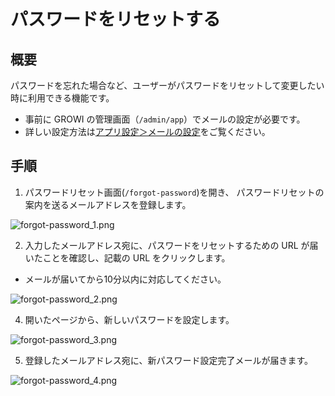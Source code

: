 # パスワードをリセットする

## 概要

パスワードを忘れた場合など、ユーザーがパスワードをリセットして変更したい時に利用できる機能です。  

- 事前に GROWI の管理画面（`/admin/app`）でメールの設定が必要です。
- 詳しい設定方法は[アプリ設定＞メールの設定](https://docs.growi.org/ja/admin-guide/management-cookbook/app-settings.html#%E3%83%A1%E3%83%BC%E3%83%AB%E3%81%AE%E8%A8%AD%E5%AE%9A)をご覧ください。

## 手順

1. パスワードリセット画面(`/forgot-password`)を開き、 パスワードリセットの案内を送るメールアドレスを登録します。

<img :src="$withBase('/assets/images/ja/forgot-password_1.png')" alt="forgot-password_1.png">

2. 入力したメールアドレス宛に、パスワードをリセットするための URL が届いたことを確認し、記載の URL をクリックします。

- メールが届いてから10分以内に対応してください。

<img :src="$withBase('/assets/images/ja/forgot-password_2.png')" alt="forgot-password_2.png">

4. 開いたページから、新しいパスワードを設定します。

<img :src="$withBase('/assets/images/ja/forgot-password_3.png')" alt="forgot-password_3.png">

5. 登録したメールアドレス宛に、新パスワード設定完了メールが届きます。

<img :src="$withBase('/assets/images/ja/forgot-password_4.png')" alt="forgot-password_4.png">
